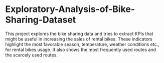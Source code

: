 # Exploratory-Analysis-of-Bike-Sharing-Dataset
This project explores the bike sharing data and tries to extract KPIs that might be useful in increasing the sales of rental bikes. These indicators highlight the most favorable season, temperature, weather conditions etc., for rental bikes usage. It also shows the most frequently used routes and the scarcely used routes.
